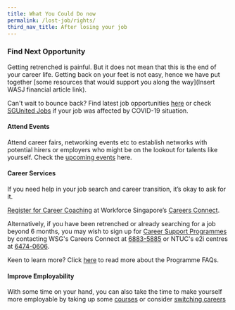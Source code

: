 ```yaml
---
title: What You Could Do now 
permalink: /lost-job/rights/
third_nav_title: After losing your job
---
```





### Find Next Opportunity

Getting retrenched is painful. But it does not mean that this is the end of your career life. Getting back on your feet is not easy, hence we have put together [some resources that would support you along the way](Insert WASJ financial article link).

Can't wait to bounce back? Find latest job opportunities [here](https://www.mycareersfuture.sg/) or check [SGUnited Jobs](https://www.mycareersfuture.sg/search?search=%23sgunitedjobs&sortBy=new_posting_date&page=0) if your job was affected by COVID-19 situation.

#### Attend Events

Attend career fairs, networking events etc to establish networks with potential hirers or employers who might be on the lookout for talents like yourself. Check the [upcoming events](https://vcf.mycareersfuture.sg/vcf?utm_source=website&utm_medium=WSG&utm_campaign=lion&utm_term=job%2Bsearch&utm_content=jobseekers) here.

#### Career Services

If you need help in your job search and career transition, it’s okay to ask for it. 

[Register for Career Coaching](https://form.gov.sg/#!/5d8c8167f23aa800126bb9d9) at Workforce Singapore’s [Careers Connect](https://content.mycareersfuture.sg/workforce-singapores-careers-connect/).

Alternatively, if you have been retrenched or already searching for a job beyond 6 months, you may wish to sign up for [Career Support Programmes](https://www.wsg.gov.sg/programmes-and-initiatives/wsg-career-support-programme-individuals.html) by contacting WSG's Careers Connect at [6883-5885](tel:+65-6883-5885) or NTUC's e2i centres at [6474-0606](tel:+65-6474-0606).

Keen to learn more? Click [here](https://www.wsg.gov.sg/programmes-and-initiatives/wsg-career-support-programme/FAQs.html) to read more about the Programme FAQs. 

#### Improve Employability

With some time on your hand, you can also take the time to make yourself more employable by taking up some [courses](/learn-new-skills/) or consider [switching careers](/switch-career/)
